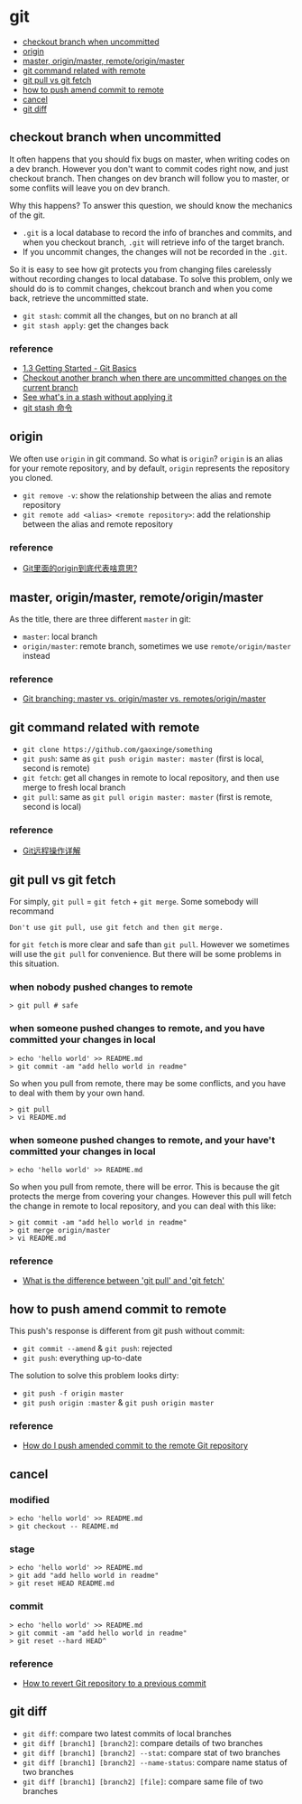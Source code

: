 # git

- [checkout branch when uncommitted](https://github.com/gaoxinge/something/tree/master/git#checkout-branch-when-uncommitted)
- [origin](https://github.com/gaoxinge/something/tree/master/git#origin)
- [master, origin/master, remote/origin/master](https://github.com/gaoxinge/something/tree/master/git#master-originmaster-remoteoriginmaster)
- [git command related with remote](https://github.com/gaoxinge/something/tree/master/git#git-command-related-with-remote)
- [git pull vs git fetch](https://github.com/gaoxinge/something/tree/master/git#git-pull-vs-git-fetch)
- [how to push amend commit to remote](https://github.com/gaoxinge/something/tree/master/git#how-to-push-amend-commit-to-remote)
- [cancel](https://github.com/gaoxinge/something/tree/master/git#cancel)
- [git diff](https://github.com/gaoxinge/something/tree/master/git#git-diff)

## checkout branch when uncommitted

It often happens that you should fix bugs on master, when writing codes on a dev branch. However you don't want to commit codes right now, and just checkout branch. Then changes on dev branch will follow you to master, or some conflits will leave you on dev branch.

Why this happens? To answer this question, we should know the mechanics of the git. 

- `.git` is a local database to record the info of branches and commits, and when you checkout branch, `.git` will retrieve info of the target branch.
- If you uncommit changes, the changes will not be recorded in the `.git`.

So it is easy to see how git protects you from changing files carelessly without recording changes to local database. To solve this problem, only we should do is to commit changes, chekcout branch and when you come back, retrieve the uncommitted state.

- `git stash`: commit all the changes, but on no branch at all
- `git stash apply`: get the changes back

### reference

- [1.3 Getting Started - Git Basics](https://git-scm.com/book/en/v2/Getting-Started-Git-Basics)
- [Checkout another branch when there are uncommitted changes on the current branch](https://stackoverflow.com/questions/22053757/checkout-another-branch-when-there-are-uncommitted-changes-on-the-current-branch)
- [See what's in a stash without applying it](https://stackoverflow.com/questions/10725729/see-whats-in-a-stash-without-applying-it)
- [git stash 命令](http://blog.csdn.net/longxiaowu/article/details/26815433)

## origin

We often use `origin` in git command. So what is `origin`? `origin` is an alias for your remote repository, and by default, `origin` represents the repository you cloned.

- `git remove -v`: show the relationship between the alias and remote repository
- `git remote add <alias> <remote repository>`: add the relationship between the alias and remote repository

### reference

- [Git里面的origin到底代表啥意思?](https://www.zhihu.com/question/27712995)

## master, origin/master, remote/origin/master

As the title, there are three different `master` in git:

- `master`: local branch
- `origin/master`: remote branch, sometimes we use `remote/origin/master` instead

### reference

- [Git branching: master vs. origin/master vs. remotes/origin/master](https://stackoverflow.com/questions/10588291/git-branching-master-vs-origin-master-vs-remotes-origin-master)

## git command related with remote

- `git clone https://github.com/gaoxinge/something`
- `git push`: same as `git push origin master: master` (first is local, second is remote)
- `git fetch`: get all changes in remote to local repository, and then use merge to fresh local branch
- `git pull`: same as `git pull origin master: master` (first is remote, second is local)

### reference

- [Git远程操作详解](http://www.ruanyifeng.com/blog/2014/06/git_remote.html)

## git pull vs git fetch

For simply, `git pull` = `git fetch` + `git merge`. Some somebody will recommand

```
Don't use git pull, use git fetch and then git merge.
```

for `git fetch` is more clear and safe than `git pull`. However we sometimes will use the `git pull` for convenience. But there will be some problems in this situation.

### when nobody pushed changes to remote

```
> git pull # safe
```

### when someone pushed changes to remote, and you have committed your changes in local

```
> echo 'hello world' >> README.md
> git commit -am "add hello world in readme"
```

So when you pull from remote, there may be some conflicts, and you have to deal with them by your own hand.

```
> git pull
> vi README.md
```

### when someone pushed changes to remote, and your have't committed your changes in local

```
> echo 'hello world' >> README.md
```

So when you pull from remote, there will be error. This is because the git protects the merge from covering your changes. However this pull will fetch the change in remote to local repository, and you can deal with this like:

```
> git commit -am "add hello world in readme"
> git merge origin/master
> vi README.md
```

### reference

- [What is the difference between 'git pull' and 'git fetch'](https://stackoverflow.com/questions/292357/what-is-the-difference-between-git-pull-and-git-fetch)

## how to push amend commit to remote

This push's response is different from git push without commit:

- `git commit --amend` & `git push`: rejected
- `git push`: everything up-to-date

The solution to solve this problem looks dirty:

- `git push -f origin master`
- `git push origin :master` & `git push origin master`

### reference

- [How do I push amended commit to the remote Git repository](https://stackoverflow.com/questions/253055/how-do-i-push-amended-commit-to-the-remote-git-repository)

## cancel

### modified

```
> echo 'hello world' >> README.md
> git checkout -- README.md
```

### stage

```
> echo 'hello world' >> README.md
> git add "add hello world in readme"
> git reset HEAD README.md
```

### commit

```
> echo 'hello world' >> README.md
> git commit -am "add hello world in readme"
> git reset --hard HEAD^
```

### reference

- [How to revert Git repository to a previous commit](https://stackoverflow.com/questions/4114095/how-to-revert-git-repository-to-a-previous-commit)

## git diff

- `git diff`: compare two latest commits of local branches
- `git diff [branch1] [branch2]`: compare details of two branches
- `git diff [branch1] [branch2] --stat`: compare stat of two branches
- `git diff [branch1] [branch2] --name-status`: compare name status of two branches
- `git diff [branch1] [branch2] [file]`: compare same file of two branches